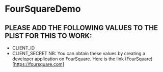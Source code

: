 # FourSquareDemo
## PLEASE ADD THE FOLLOWING VALUES TO THE PLIST FOR THIS TO WORK:
- CLIENT_ID
- CLIENT_SECRET
NB: You can obtain these values by creating a developer application on FourSquare. Here is the link (FourSquare)[https://foursquare.com]
